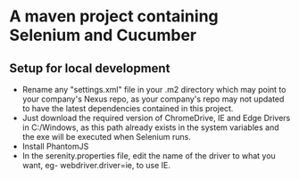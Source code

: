 # A maven project containing Selenium and Cucumber

## Setup for local development

- Rename any "settings.xml" file in your .m2 directory which may point to your company's Nexus repo, as your company's repo may not updated to have the latest dependencies contained in this project.
- Just download the required version of ChromeDrive, IE and Edge Drivers in C:/Windows, as this path already exists in the system variables and the exe will be executed when Selenium runs.
- Install PhantomJS
- In the serenity.properties file, edit the name of the driver to what you want, eg- webdriver.driver=ie, to use IE.
